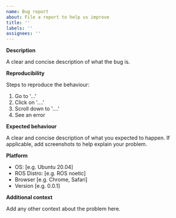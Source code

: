 ```yaml
---
name: Bug report
about: File a report to help us improve
title: ''
labels: ''
assignees: ''
---
```


**Description**

A clear and concise description of what the bug is.

**Reproducibility**

Steps to reproduce the behaviour:

1. Go to '...'
2. Click on '....'
3. Scroll down to '....'
4. See an error

**Expected behaviour**

A clear and concise description of what you expected to happen. If applicable, add screenshots to help explain your problem.

**Platform**
 - OS: [e.g. Ubuntu 20.04]
 - ROS Distro: [e.g. ROS noetic]
 - Browser [e.g. Chrome, Safari]
 - Version [e.g. 0.0.1]

**Additional context**

Add any other context about the problem here.
